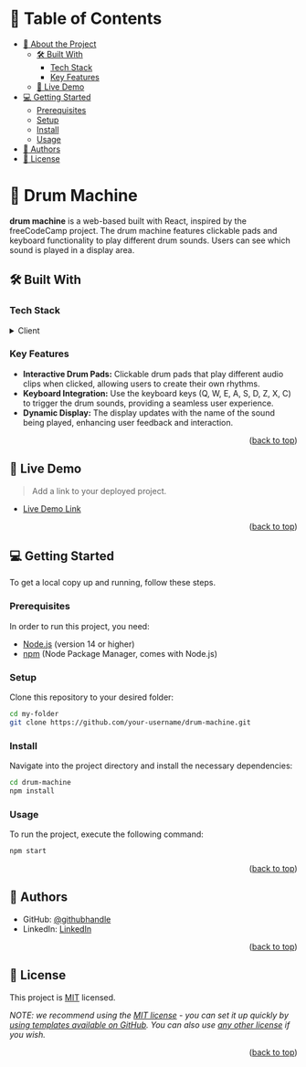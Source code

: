 
<!--
!!! IMPORTANT !!!
This README is an example of how you could professionally present your codebase. 
Writing documentation is a crucial part of your work as a professional software developer and cannot be ignored. 

You should modify this file to match your project and remove sections that don't apply.

REQUIRED SECTIONS:
- Table of Contents
- About the Project
  - Built With
  - Live Demo
- Getting Started
- Authors
- Future Features
- Contributing
- Show your support
- Acknowledgements
- License

OPTIONAL SECTIONS:
- FAQ

After you're finished please remove all the comments and instructions!

For more information on the importance of a professional README for your repositories: https://github.com/microverseinc/curriculum-transversal-skills/blob/main/documentation/articles/readme_best_practices.md
-->



<!-- TABLE OF CONTENTS -->

# 📗 Table of Contents

- [📖 About the Project](#about-project)
  - [🛠 Built With](#built-with)
    - [Tech Stack](#tech-stack)
    - [Key Features](#key-features)
  - [🚀 Live Demo](#live-demo)
- [💻 Getting Started](#getting-started)
  - [Prerequisites](#prerequisites)
  - [Setup](#setup)
  - [Install](#install)
  - [Usage](#usage)
- [👥 Authors](#authors)
- [📝 License](#license)

<!-- PROJECT DESCRIPTION -->

# 📖 Drum Machine <a name="about-project"></a>

**drum machine** is a web-based built with React, inspired by the freeCodeCamp project. The drum machine features clickable pads and keyboard functionality to play different drum sounds. Users can see which sound is played in a display area.

## 🛠 Built With <a name="built-with"></a>

### Tech Stack <a name="tech-stack"></a>


<details>
  <summary>Client</summary>
  <ul>
    <li><a href="https://reactjs.org/">React.js</a></li>
    <li>HTML5</li>
    <li>CSS3</li>
  </ul>
</details>


<!-- Features -->

### Key Features <a name="key-features"></a>

- **Interactive Drum Pads:** Clickable drum pads that play different audio clips when clicked, allowing users to create their own rhythms.
- **Keyboard Integration:** Use the keyboard keys (Q, W, E, A, S, D, Z, X, C) to trigger the drum sounds, providing a seamless user experience.
- **Dynamic Display:** The display updates with the name of the sound being played, enhancing user feedback and interaction.


<p align="right">(<a href="#readme-top">back to top</a>)</p>

<!-- LIVE DEMO -->

## 🚀 Live Demo <a name="live-demo"></a>

> Add a link to your deployed project.

- [Live Demo Link](https://mohammadhamzamushtaqhashmi.github.io/drum-machine/)

<p align="right">(<a href="#readme-top">back to top</a>)</p>

<!-- GETTING STARTED -->

## 💻 Getting Started <a name="getting-started"></a>

To get a local copy up and running, follow these steps.

### Prerequisites
In order to run this project, you need:

- [Node.js](https://nodejs.org/) (version 14 or higher)
- [npm](https://www.npmjs.com/) (Node Package Manager, comes with Node.js)
<!--
Example command:

```sh
 gem install rails
```
 -->

### Setup

Clone this repository to your desired folder:

```sh
cd my-folder
git clone https://github.com/your-username/drum-machine.git
```

### Install

Navigate into the project directory and install the necessary dependencies:
```sh
cd drum-machine
npm install
```
<!--
Example command:

```sh
  cd my-project
  gem install
```
--->

### Usage

To run the project, execute the following command:
```sh
npm start
```
<!--
Example command:

```sh
  rails server
```
--->




<p align="right">(<a href="#readme-top">back to top</a>)</p>

<!-- AUTHORS -->

## 👥 Authors <a name="authors"></a>

- GitHub: [@githubhandle](https://github.com/MohammadHamzaMushtaqhashmi/)
- LinkedIn: [LinkedIn](https://www.linkedin.com/in/muhammad-hamza-mushtaq-2bb632251/)






<p align="right">(<a href="#readme-top">back to top</a>)</p>

<!-- LICENSE -->

## 📝 License <a name="license"></a>

This project is [MIT](./LICENSE) licensed.

_NOTE: we recommend using the [MIT license](https://choosealicense.com/licenses/mit/) - you can set it up quickly by [using templates available on GitHub](https://docs.github.com/en/communities/setting-up-your-project-for-healthy-contributions/adding-a-license-to-a-repository). You can also use [any other license](https://choosealicense.com/licenses/) if you wish._

<p align="right">(<a href="#readme-top">back to top</a>)</p>
